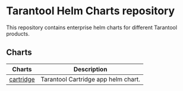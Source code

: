 # Tarantool Helm Charts repository

This repository contains enterprise helm charts for different Tarantool products.

## Charts

| Charts                                       | Description                                  |
|----------------------------------------------|----------------------------------------------|
| [cartridge](./charts/cartridge)              | Tarantool Cartridge app helm chart.          |